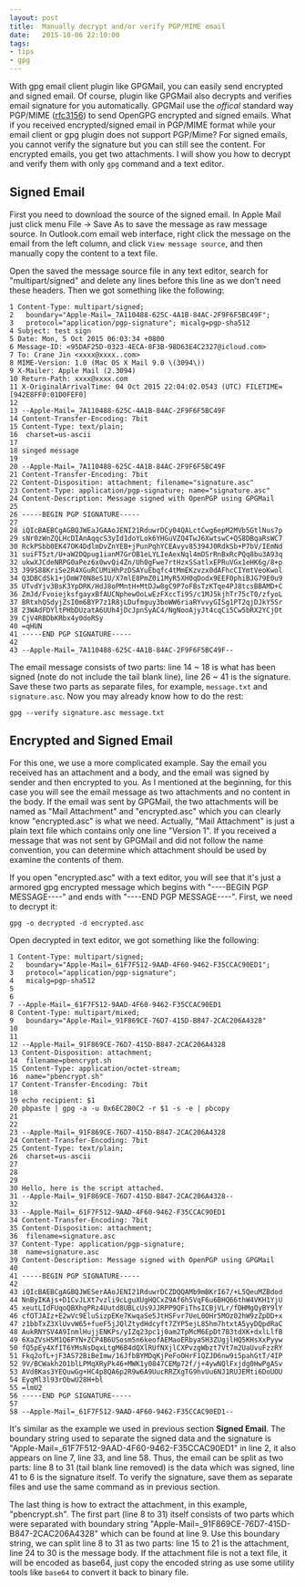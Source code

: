 ```yaml
---
layout: post
title:  Manually decrypt and/or verify PGP/MIME email
date:   2015-10-06 22:10:00
tags:
- tips
- gpg
---
```


With gpg email client plugin like GPGMail, you can easily send encrypted and signed email. Of course, plugin like GPGMail also decrypts and verifies email signature for you automatically. GPGMail use the *offical* standard way PGP/MIME ([rfc3156](http://tools.ietf.org/html/rfc3156)) to send OpenGPG encrypted and signed emails. What if you received encrypted/signed email in PGP/MIME format while your email client or gpg plugin does not support PGP/Mime? For signed emails, you cannot verify the signature but you can still see the content. For encrypted emails, you get two attachments. I will show you how to decrypt and verify them with only `gpg` command and a text editor.

## Signed Email ##

First you need to download the source of the signed email. In Apple Mail just click menu File -> Save As to save the message as raw message source.  In Outlook.com email web interface, right click the message on the email from the left column, and click `View message source`, and then manually copy the content to a text file.

Open the saved the message source file in any text editor, search for "multipart/signed" and delete any lines before this line as we don't need these headers. Then we got something like the following:


    1 Content-Type: multipart/signed;
    2 	boundary="Apple-Mail=_7A110488-625C-4A1B-84AC-2F9F6F5BC49F";
    3 	protocol="application/pgp-signature"; micalg=pgp-sha512
    4 Subject: test sign
    5 Date: Mon, 5 Oct 2015 06:03:34 +0800
    6 Message-ID: <95DAF25D-0323-4ECA-8F3B-98D63E4C2327@icloud.com>
    7 To: Crane Jin <xxxx@xxxx..com>
    8 MIME-Version: 1.0 (Mac OS X Mail 9.0 \(3094\))
    9 X-Mailer: Apple Mail (2.3094)
    10 Return-Path: xxxx@xxxx.com
    11 X-OriginalArrivalTime: 04 Oct 2015 22:04:02.0543 (UTC) FILETIME=[942E8FF0:01D0FEF0]
    12
    13 --Apple-Mail=_7A110488-625C-4A1B-84AC-2F9F6F5BC49F
    14 Content-Transfer-Encoding: 7bit
    15 Content-Type: text/plain;
    16 	charset=us-ascii
    17
    18 singed message
    19
    20 --Apple-Mail=_7A110488-625C-4A1B-84AC-2F9F6F5BC49F
    21 Content-Transfer-Encoding: 7bit
    22 Content-Disposition: attachment; filename="signature.asc"
    23 Content-Type: application/pgp-signature; name="signature.asc"
    24 Content-Description: Message signed with OpenPGP using GPGMail
    25
    26 -----BEGIN PGP SIGNATURE-----
    27
    28 iQIcBAEBCgAGBQJWEaJGAAoJENI21RduwrDCy04QALctCwg6epM2MVb5GtlNus7p
    29 sNr0zWnZQLHcDIAnAqqcS3yId1doYLok6YHGuVZQ4TwJ6XwtswC+QS8DBqaRsWC7
    30 RckPSbb0EK47OK4DdlmDvZnYEB+jPunPqhYCEAvyv85394J0RdkSb+P7bV/IEmNd
    31 suiFT5zt/U+aW2DQpug1ianM7GrOB1eLYLIeAexNql4mDSrRnBxRcPQq8bu3A93q
    32 ukwXJCdeNRPG0aPez6x0wvQi4Zn/Uh0gFwe7rtHzxSSatlxEPRuVGx1eHK6g/8+p
    33 J99S88KriSe2R4XGuRCUMiHhPzDSAYuEbqfc4tMmEKzvzx0dAFhcCIYmtVeoKwol
    34 Q3DBCdSk1+jDmW70N8eS1U/X7mlE8PmZ0i1MyR5XH0qDodx9EEF0phiBJG79E0u9
    35 UTvdYjv3BsK3YpDRK/HdJ8oPMntH+MtDJw8gC9P7oFBsTzKTqe4PJ8tcsBBAMD+C
    36 ZmJd/FvoiejksfgayxBfAUCNphewOoLwEzFXccTi95/c1MJ5kjhTr75cT0/zfyoL
    37 BRtxhQSdyjZsI0m6BYP7z1R8jLDufmguy3boWW6riaRYvvyGISg1PT2qjDJkY5Sr
    38 23WAdFDYltPHbDUzatA6UUh4jDcJpnSyAC4/NgNooAjyJt4cqCi5Cw5bRX2YCjOt
    39 CjV4RBDbKRbx4y0doRSy
    40 =qHUN
    41 -----END PGP SIGNATURE-----
    42
    43 --Apple-Mail=_7A110488-625C-4A1B-84AC-2F9F6F5BC49F--

The email message consists of two parts: line 14 ~ 18 is what has been signed (note do not include the tail blank line), line 26 ~ 41 is the signature. Save these two parts as separate files, for example, `message.txt` and `signature.asc`.  Now you may already know how to do the rest:

    gpg --verify signature.asc message.txt

## Encrypted and Signed Email ##
For this one, we use a more complicated example. Say the email you received has an attachment and a body, and the email was signed by sender and then encrypted to you. As I mentioned at the beginning, for this case you will see the email message as two attachments and no content in the body. If the email was sent by GPGMail, the two attachments will be named as "Mail Attachment" and "encrypted.asc" which you can clearly know "encrypted.asc" is what we need. Actually, "Mail Attachment" is just a plain text
file which contains only one line "Version 1". If you received a message that was not sent by GPGMail and did not follow the name convention, you can determine which attachment should be used by examine the contents of them.

If you open "encrypted.asc" with a text editor, you will see that it's just a armored gpg encrypted message which begins with "----BEGIN PGP MESSAGE----" and ends with "----END PGP MESSAGE----". First, we need to decrypt it:

    gpg -o decrypted -d encrypted.asc

Open decrypted in text editor, we got something like the following:

    1 Content-Type: multipart/signed;
    2 	boundary="Apple-Mail=_61F7F512-9AAD-4F60-9462-F35CCAC90ED1";
    3 	protocol="application/pgp-signature";
    4 	micalg=pgp-sha512
    5
    6
    7 --Apple-Mail=_61F7F512-9AAD-4F60-9462-F35CCAC90ED1
    8 Content-Type: multipart/mixed;
    9 	boundary="Apple-Mail=_91F869CE-76D7-415D-B847-2CAC206A4328"
    10
    11
    12 --Apple-Mail=_91F869CE-76D7-415D-B847-2CAC206A4328
    13 Content-Disposition: attachment;
    14 	filename=pbencrypt.sh
    15 Content-Type: application/octet-stream;
    16 	name="pbencrypt.sh"
    17 Content-Transfer-Encoding: 7bit
    18
    19 echo recipient: $1
    20 pbpaste | gpg -a -u 0x6EC2B0C2 -r $1 -s -e | pbcopy
    21
    22
    23 --Apple-Mail=_91F869CE-76D7-415D-B847-2CAC206A4328
    24 Content-Transfer-Encoding: 7bit
    25 Content-Type: text/plain;
    26 	charset=us-ascii
    27
    28
    29
    30 Hello, here is the script attached.
    31 --Apple-Mail=_91F869CE-76D7-415D-B847-2CAC206A4328--
    32
    33 --Apple-Mail=_61F7F512-9AAD-4F60-9462-F35CCAC90ED1
    34 Content-Transfer-Encoding: 7bit
    35 Content-Disposition: attachment;
    36 	filename=signature.asc
    37 Content-Type: application/pgp-signature;
    38 	name=signature.asc
    39 Content-Description: Message signed with OpenPGP using GPGMail
    40
    41 -----BEGIN PGP SIGNATURE-----
    42
    43 iQIcBAEBCgAGBQJWESerAAoJENI21RduwrDCZDQQAMb9mBKrI67/+L5QeuMZBdod
    44 NnByIKAjs+D1CvJLXt7vzli9cLguXUgHQCxZ9Af6h5VqF6u6BHQ66thW4VKH1YjU
    45 xeutLIdFUqoQBXhqPRz4Uutd8UBLcUs9JJRPP9QFiThsICBjVLr/fDHMgQyBY9lY
    46 cfOTJAIz+E2wVc9EluSizpEKe7KwqaSe5JtHSFvr7UeL0OHr5MOz02hW9zZpDD+x
    47 z1bbTxZ3XlUvvW65+fueF5jJQlZtydHdcyft7ZYP5ejL85hm7htxtA5yyDQpdRaC
    48 AukRNYSV4A9InmlHujjENKPs/yIZq23pc1j0am2TpMcM6EpDt7B3tdXK+dxlLlfB
    49 6XaZVsH5M1Q6FYN+ZCP4B6USosm5n6keofAEMaoERbyaSH3ZUgjlHQ5KHsXxPyyw
    50 fQ5pEy4XfIT6YMsNsDqxLtgM6B4dQXlRUfNXjlCXPvzgWbzt7Vt7m2UaUvuFzzRY
    51 Fkq2ofL+jF3AS72BiBeImw/16JfbBYMDqKjPeFoOHrF1QZJD6nw9i5pahGtT/4IP
    52 9V/BCWakh201blLPMqXRyPk46+MWK1y0847CEMp72f/j+4ywNQlFxjdg0HwPgASv
    53 AVd8Kas3YEQuwGg+HC4p8QA6p2R9w6A9UucRRZXgTG9hvUu6NJ1RUJEMti6DoUOU
    54 EyqMl3l93rObwU28H+bl
    55 =lmU2
    56 -----END PGP SIGNATURE-----
    57
    58 --Apple-Mail=_61F7F512-9AAD-4F60-9462-F35CCAC90ED1--

It's similar as the example we used in previous section **Signed Email**.  The boundary string used to separate the signed data and the signature is "Apple-Mail=\_61F7F512-9AAD-4F60-9462-F35CCAC90ED1" in line 2, it also appears on line 7, line 33,  and line 58. Thus, the email can be split as two parts: line 8 to 31 (tail blank line removed) is the data which was signed, line 41 to 6 is the signature itself. To verify the signature, save them as separate files and use the same command as in previous section.

The last thing is how to extract the attachment, in this example, "pbencrypt.sh". The first part (line 8 to 31) itself consists of two parts which were separated with boundary string "Apple-Mail=\_91F869CE-76D7-415D-B847-2CAC206A4328" which can be found at line 9. Use this boundary string, we can split line 8 to 31 as two parts: line 15 to 21 is the attachment, line 24 to 30 is the message body. If the attachment file is not a text file, it will be encoded as base64, just copy the encoded string as use some utility tools like `base64` to convert it back to binary file.


